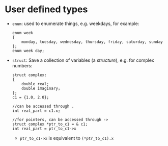# User defined types
 - ```enum```: used to enumerate things, e.g. weekdays, for example:
	```
	enum week
	{
		monday, tuesday, wednesday, thursday, friday, saturday, sunday
	};
	enum week day;
	```
 - ```struct```: Save a collection of variables (a *structure*), e.g. for complex numbers:
	```
	struct complex:
	{
		double real;
		double imaginary;
	};
	c1 = {1.0, 2.0};
	
	//can be accessed through .
	int real_part = c1.x;
	
	//for pointers, can be accessed through ->
	struct complex *ptr_to_c1 = & c1;
	int real_part = ptr_to_c1->x
	```
	 - ```ptr_to_c1->x``` is equivalent to ```(*ptr_to_c1).x```